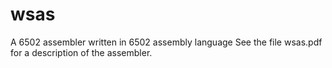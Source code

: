 # wsas
A 6502 assembler written in 6502 assembly language
See the file wsas.pdf for a description of the assembler.
